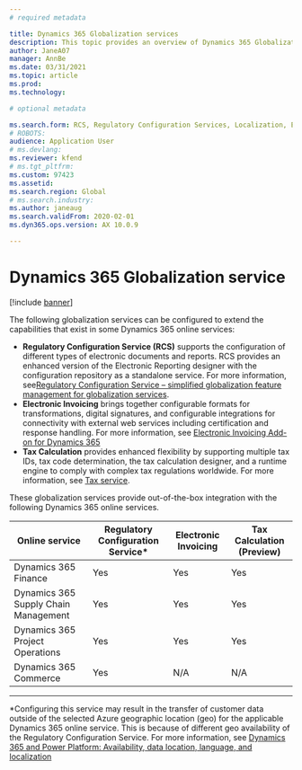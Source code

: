 ```yaml
---
# required metadata

title: Dynamics 365 Globalization services
description: This topic provides an overview of Dynamics 365 Globalization services.
author: JaneA07
manager: AnnBe
ms.date: 03/31/2021
ms.topic: article
ms.prod: 
ms.technology: 

# optional metadata

ms.search.form: RCS, Regulatory Configuration Services, Localization, Electronic invoicing, Tax calculation
# ROBOTS: 
audience: Application User
# ms.devlang: 
ms.reviewer: kfend
# ms.tgt_pltfrm: 
ms.custom: 97423
ms.assetid: 
ms.search.region: Global
# ms.search.industry: 
ms.author: janeaug
ms.search.validFrom: 2020-02-01
ms.dyn365.ops.version: AX 10.0.9

---
```

# Dynamics 365 Globalization service

[!include [banner](../includes/banner.md)]

The following globalization services can be configured to extend the capabilities that exist in some Dynamics 365 online services:

   - **Regulatory Configuration Service (RCS)** supports the configuration of different types of electronic documents and reports. RCS provides an enhanced version of the Electronic Reporting designer with the configuration repository as a standalone service. For more information, see[Regulatory Configuration Service – simplified globalization feature management for globalization services](https://aka.ms/rcs/overview).
   - **Electronic Invoicing** brings together configurable formats for transformations, digital signatures, and configurable integrations for connectivity with external web services including certification and response handling. For more information, see [Electronic Invoicing Add-on for Dynamics 365](https://docs.microsoft.com/en-us/dynamics365-release-plan/2021wave1/finance-operations/dynamics365-finance/electronic-invoicing-add-on-dynamics-365-ga) 
   - **Tax Calculation** provides enhanced flexibility by supporting multiple tax IDs, tax code determination, the tax calculation designer, and a runtime engine to comply with complex tax regulations worldwide. For more information, see [Tax service](https://docs.microsoft.com/en-us/dynamics365-release-plan/2021wave1/finance-operations/dynamics365-finance/tax-service-preview).

These globalization services provide out-of-the-box integration with the following Dynamics 365 online services.

|Online service | Regulatory Configuration Service* | Electronic Invoicing  | Tax Calculation (Preview) |
|---------------|-----------------------------------|-----------------------|---------------------------|
| Dynamics 365 Finance | Yes | Yes | Yes | 
| Dynamics 365 Supply Chain Management | Yes | Yes | Yes | 
| Dynamics 365 Project Operations | Yes | Yes | Yes | 
| Dynamics 365 Commerce | Yes | N/A | N/A | 

______________________
*Configuring this service may result in the transfer of customer data outside of the selected Azure geographic location (geo) for the applicable Dynamics 365 online service. This is because of different geo availability of the Regulatory Configuration Service. For more information, see [Dynamics 365 and Power Platform:
Availability, data location, language, and localization](https://aka.ms/rcs/D365Productavailabilityguide)
